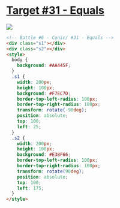 # [Target #31 - Equals](https://cssbattle.dev/play/31)

![](https://cssbattle.dev/targets/31.png)

```HTML
<!-- Battle #6 - Conic/ #31 - Equals -->
<div class="s1"></div>
<div class="s2"></div>
<style>
  body {
    background: #AA445F;
  }
  .s1 {
    width: 200px;
    height: 100px;
    background: #F7EC7D;
    border-top-left-radius: 100px;
    border-top-right-radius: 100px;
    transform: rotate(-90deg);
    position: absolute;
    top: 100;
    left: 25;
  }
  .s2 {
    width: 200px;
    height: 100px;
    background: #E38F66;
    border-top-left-radius: 100px;
    border-top-right-radius: 100px;
    transform: rotate(90deg);
    position: absolute;
    top: 100;
    left: 175;
  }
</style>
```
